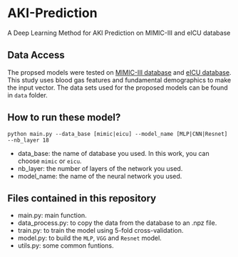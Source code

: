 # AKI-Prediction
A Deep Learning Method for AKI Prediction on MIMIC-III and eICU database

## Data Access
The propsed models were tested on [MIMIC-III database](https://mimic.physionet.org/) and [eICU database](https://eicu-crd.mit.edu/). This study uses blood gas features and fundamental demographics to make the input vector. The data sets used for the proposed models can be found in `data` folder.

## How to run these model?
```
python main.py --data_base [mimic|eicu] --model_name [MLP|CNN|Resnet] --nb_layer 18
```
* data_base: the name of database you used. In this work, you can choose `mimic` or `eicu`.
* nb_layer: the number of layers of the network you used.
* model_name: the name of the neural network you used.

## Files contained in this repository
* main.py: main function.
* data_process.py: to copy the data from the database to an .npz file.
* train.py: to train the model using 5-fold cross-validation.
* model.py: to build the `MLP`, `VGG` and `Resnet` model.
* utils.py: some common funtions.

